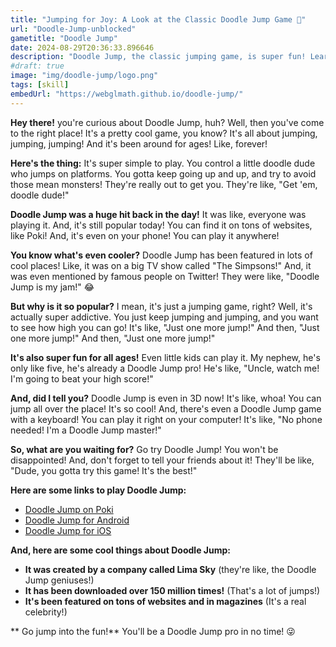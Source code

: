 ```yaml
---
title: "Jumping for Joy: A Look at the Classic Doodle Jump Game 🥳"
url: "Doodle-Jump-unblocked"
gametitle: "Doodle Jump"
date: 2024-08-29T20:36:33.896646
description: "Doodle Jump, the classic jumping game, is super fun! Learn about its history, why it's so popular, and where to play it. Let's jump in!"
#draft: true
image: "img/doodle-jump/logo.png"
tags: [skill]
embedUrl: "https://webglmath.github.io/doodle-jump/"
---
```


**Hey there!**  you're curious about Doodle Jump, huh?  Well, then you've come to the right place!  It's a pretty cool game, you know?  It's all about jumping, jumping, jumping!  And it's been around for ages!  Like, forever!  

**Here's the thing:**  It's super simple to play.  You control a little doodle dude who jumps on platforms.  You gotta keep going up and up, and try to avoid those mean monsters!  They're really out to get you.  They're like, "Get 'em, doodle dude!"  

**Doodle Jump was a huge hit back in the day!**  It was like, everyone was playing it.  And, it's still popular today!  You can find it on tons of websites, like Poki!  And, it's even on your phone!  You can play it anywhere! 

**You know what's even cooler?**  Doodle Jump has been featured in lots of cool places!  Like, it was on a big TV show called "The Simpsons!"  And, it was even mentioned by famous people on Twitter!  They were like, "Doodle Jump is my jam!"  😂

**But why is it so popular?**  I mean, it's just a jumping game, right?  Well, it's actually super addictive.  You just keep jumping and jumping, and you want to see how high you can go!  It's like, "Just one more jump!"  And then, "Just one more jump!"  And then, "Just one more jump!"  

**It's also super fun for all ages!**  Even little kids can play it.  My nephew, he's only like five, he's already a Doodle Jump pro!  He's like, "Uncle, watch me!  I'm going to beat your high score!"  

**And, did I tell you?**  Doodle Jump is even in 3D now!  It's like, whoa!  You can jump all over the place!  It's so cool!  And, there's even a Doodle Jump game with a keyboard!  You can play it right on your computer!  It's like, "No phone needed!  I'm a Doodle Jump master!"  

**So, what are you waiting for?**  Go try Doodle Jump!  You won't be disappointed!  And, don't forget to tell your friends about it!  They'll be like, "Dude, you gotta try this game!  It's the best!" 

**Here are some links to play Doodle Jump:**

* [Doodle Jump on Poki](https://poki.com/en/g/doodle-jump) 
* [Doodle Jump for Android](https://play.google.com/store/apps/details?id=com.lima.doodlejump&hl=en_US&gl=US)
* [Doodle Jump for iOS](https://apps.apple.com/us/app/doodle-jump/id344240600)

**And, here are some cool things about Doodle Jump:**

* **It was created by a company called Lima Sky**  (they're like, the Doodle Jump geniuses!)
* **It has been downloaded over 150 million times!** (That's a lot of jumps!)
* **It's been featured on tons of websites and in magazines** (It's a real celebrity!)

** Go jump into the fun!**  You'll be a Doodle Jump pro in no time!  😜 
